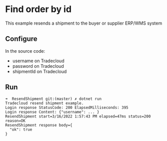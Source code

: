 # Find order by id

This example resends a shipment to the buyer or supplier ERP/WMS system

## Configure

In the source code:

- username on Tradecloud
- password on Tradecloud
- shipmentId on Tradecloud

## Run

``` shell
➜  ResendShipment git:(master) ✗ dotnet run      
Tradecloud resend shipment example.
Login response StatusCode: 200 ElapsedMilliseconds: 395
Login response Content: {"username": ... }
ResendShipment start=3/16/2022 1:57:43 PM elapsed=47ms status=200 reason=OK
ResendShipment response body={
  "ok": true
}
```
